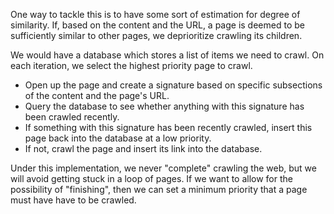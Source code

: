 One way to tackle this is to have some sort of estimation for degree of
similarity. If, based on the content and the URL, a page is deemed to be
sufficiently similar to other pages, we deprioritize crawling its children.

We would have a database which stores a list of items we need to crawl. On
each iteration, we select the highest priority page to crawl.

- Open up the page and create a signature based on specific subsections of
  the content and the page's URL.
- Query the database to see whether anything with this signature has been
  crawled recently.
- If something with this signature has been recently crawled, insert this
  page back into the database at a low priority.
- If not, crawl the page and insert its link into the database.

Under this implementation, we never "complete" crawling the web, but we will
avoid getting stuck in a loop of pages. If we want to allow for the possibility
of "finishing", then we can set a minimum priority that a page must have have
to be crawled.
